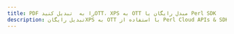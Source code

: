 ---title: PDF را به  تبدیل کنیدOTT، XPS به OTT مبدل رایگان یا Perl SDKdescription: تبدیل رایگانXPS به OTT با استفاده از Perl Cloud APIs & SDK همچنین اسناد PDF را در Cloud ایجاد، ویرایش و رندر کنید.---